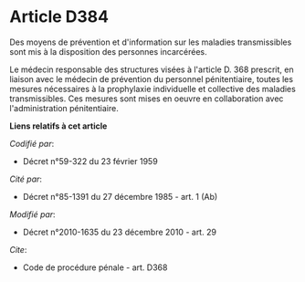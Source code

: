# Article D384

Des moyens de prévention et d'information sur les maladies transmissibles sont mis à la disposition des personnes
incarcérées. 

Le médecin responsable des structures visées à l'article D. 368 prescrit, en liaison avec le médecin de prévention du
personnel pénitentiaire, toutes les mesures nécessaires à la prophylaxie individuelle et collective des maladies
transmissibles. Ces mesures sont mises en oeuvre en collaboration avec l'administration pénitentiaire.

**Liens relatifs à cet article**

_Codifié par_:

  - Décret n°59-322 du 23 février 1959

_Cité par_:

  - Décret n°85-1391 du 27 décembre 1985 - art. 1 (Ab)

_Modifié par_:

  - Décret n°2010-1635 du 23 décembre 2010 - art. 29

_Cite_:

  - Code de procédure pénale - art. D368

